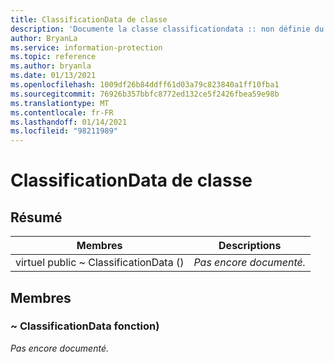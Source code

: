 ```yaml
---
title: ClassificationData de classe
description: 'Documente la classe classificationdata :: non définie du kit de développement logiciel (SDK) Microsoft Information Protection (MIP).'
author: BryanLa
ms.service: information-protection
ms.topic: reference
ms.author: bryanla
ms.date: 01/13/2021
ms.openlocfilehash: 1009df26b84ddff61d03a79c823840a1ff10fba1
ms.sourcegitcommit: 76926b357bbfc8772ed132ce5f2426fbea59e98b
ms.translationtype: MT
ms.contentlocale: fr-FR
ms.lasthandoff: 01/14/2021
ms.locfileid: "98211989"
---
```

# <a name="class-classificationdata"></a>ClassificationData de classe 
  
## <a name="summary"></a>Résumé
 Membres                        | Descriptions                                
--------------------------------|---------------------------------------------
virtuel public ~ ClassificationData ()  | _Pas encore documenté._
  
## <a name="members"></a>Membres
  
### <a name="classificationdata-function"></a>~ ClassificationData fonction)
_Pas encore documenté._

